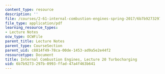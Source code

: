 ```yaml
---
content_type: resource
description: ''
file: /courses/2-61-internal-combustion-engines-spring-2017/6b7b9273297b0993ffad47a4f463b641_MIT2_61S17_lec20.pdf
file_type: application/pdf
learning_resource_types:
- Lecture Notes
ocw_type: OCWFile
parent_title: Lecture Notes
parent_type: CourseSection
parent_uid: c8814f49-78ca-00de-1453-ad9a5e2e44f2
resourcetype: Document
title: Internal Combustion Engines, Lecture 20 Turbocharging
uid: 6b7b9273-297b-0993-ffad-47a4f463b641
---
```

